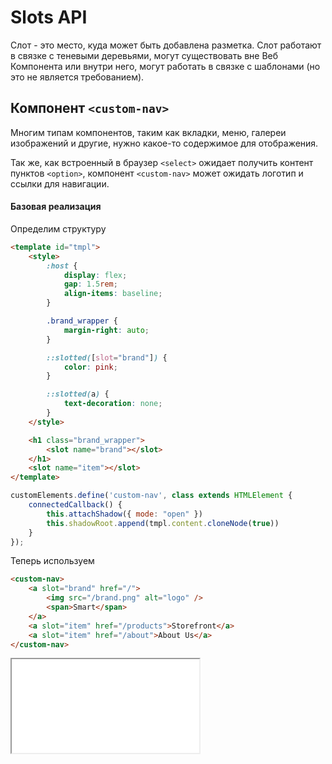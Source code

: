 # Slots API

Слот - это место, куда может быть добавлена разметка. Слот работают в связке с теневыми деревьями, могут существовать вне Веб Компонента или внутри него, могут работать в связке с шаблонами (но это не является требованием).

## Компонент `<custom-nav>`

Многим типам компонентов, таким как вкладки, меню, галереи изображений и другие, нужно какое-то содержимое для отображения.

Так же, как встроенный в браузер `<select>` ожидает получить контент пунктов `<option>`, компонент `<custom-nav>` может ожидать логотип и ссылки для навигации.

#### Базовая реализация

Определим структуру

```html
<template id="tmpl">
    <style>
        :host {
            display: flex;
            gap: 1.5rem;
            align-items: baseline;
        }

        .brand_wrapper {
            margin-right: auto;
        }

        ::slotted([slot="brand"]) {
            color: pink;
        }

        ::slotted(a) {
            text-decoration: none;
        }
    </style>

    <h1 class="brand_wrapper">
        <slot name="brand"></slot>
    </h1>
    <slot name="item"></slot>
</template>
```

```js
customElements.define('custom-nav', class extends HTMLElement {
    connectedCallback() {
        this.attachShadow({ mode: "open" })
        this.shadowRoot.append(tmpl.content.cloneNode(true))
    }
});
```

Теперь используем

```html
<custom-nav>
    <a slot="brand" href="/">
        <img src="/brand.png" alt="logo" />
        <span>Smart</span>
    </a>
    <a slot="item" href="/products">Storefront</a>
    <a slot="item" href="/about">About Us</a>
</custom-nav>
```

<iframe src="/template/template-slots-nav-1.html" />

Итак, связка происходит через атрибуты `name` и `slot`. Браузер осуществляет для каждого элемента `<slot name="X">` в теневом DOM соответствующие ему элементы с атрибутом `slot="X"` в обычном DOM и отрисовывает их в слотах. Элементы `<slot>`, размещенные в теневом DOM, наполняются контентом из обычного, «светлого» DOM-дерева - этот процесс называют *композицией*. Тем самым образуется *flattened DOM*, по сути виртуальный, существующий только для отрисовки и обработки событий. Но реально узлы в документе никуда не перемещаются, что можно проверить программными вызовами `querySelector` и подобных ему API.

Рассмотрите пример в инструментах разработчика, чтобы понять, как это выглядит визуально.

## Особенности слотов

#### Подстановка нескольких элементов в один слот

Если сразу несколько элементов в обычном DOM имеют один и тот же атрибут `slot`, они будут добавлены в слот все, в порядке очереди.

Это уже было проиллюстрировано в примере выше

```html
<custom-nav>
    <!-- ... -->
    <a slot="item" href="/products">Storefront</a>
    <a slot="item" href="/about">About Us</a>
</custom-nav>
```

#### Доступны прямым наследникам

Атрибут `slot="..."` допускается только для прямых потомков теневого хоста (в нашем примере - элемента `<custom-nav>`). Для более глубоких элементов этот атрибут игнорируется.

```html
<custom-nav>
    <a slot="brand" href="/">
        <img src="/brand.png" alt="logo" />
        <span>Smart</span>
    </a>
    <ul>
        <li>
            <a slot="item" href="/products">Storefront</a>
        </li>
        <li>
            <a slot="item" href="/about">About Us</a>
        </li>
    </ul>
</custom-nav>
```

В этом примере оба элемента `<a slot="item" ...>` будут проигнорированы, так как не являются прямыми наследниками `<custom-nav>`.

#### Значения "по умолчанию"

Мы можем задавать слотам значения по умолчанию, которые будут применены, если на этот слот не будет запроса. Так, если для большинства случаев всплывающий диалог должен иметь кнопку для его закрытия, мы можем встроить ее по умолчанию. Возможность заменять его на свой у пользователя компонента останется.

###### Реализация

```html
<template id="tmpl">
    <dialog id="dialog">
        <slot name="header"><h2>Диалоговое окно<h2></slot>
        <slot name="content"></slot>

        <form method="dialog">
            <slot name="close-trigger">
                <button id="button-close">Ок</button>
            </slot>
        </form>
    </dialog>
    <button id="button-open">Открыть</button>
</template>

<custom-dialog></custom-dialog>
```

```js
customElements.define('custom-dialog', class extends HTMLElement {
    connectedCallback() {
        this.attachShadow({ mode: "open" })
        this.shadowRoot.append(tmpl.content.cloneNode(true))
        this.shadowRoot.querySelector('#button-open').addEventListener('click', () => {
            this.shadowRoot.querySelector('#dialog').showModal()
        })
    }
});
```

###### Результат

<iframe src="/template/template-slots-nav-2.html" />

При использовании мы не передали элементы ни в один из слотов. Так как *header* и *close-trigger* имели содержимое по умолчанию, оно отобразилось. Слот *content* остался пустым.

Если мы передадим туда свои значения, они применятся.

```html
<!-- ... -->
<custom-dialog>
    <h2 slot="header">Внимание</h2>
    <p slot="content">Подтвердите операцию</p>
</custom-dialog>
```

<iframe src="/template/template-slots-nav-3.html" />

*Задание: сейчас при перезадании кнопки открытия важно указывать верный идентификатор, иначе селектор не найдет элемент. Сделайте так, чтобы источником события открытия мог явиться любой элемент, не обязательно кнопка*

#### Слот без имени

Первый `<slot>` в теневом дереве без атрибута *name* является слотом по умолчанию. Он будет отображать данные со всех узлов светлого дерева, не добавленные в другие слоты. Все эти неотмеченные слотами узлы будут собираться в безымянный слот друг за другом, также в порядке очереди.

Например, в пользовательской реализации элемента карточки можно добавлять всю не занесенную в слоты информацию в выпадающий блок *детали*.

*Задание: реализовать пользовательский элемент `<custom-card>` с учетом требования абзаца выше*


#### Обновление слотов

Браузер наблюдает за слотами и обновляет отображение при добавлении и удалении элементов в слотах.

Таким образом, нам ничего не нужно делать для обновления отображения. Но если код компонента хочет узнать об изменениях в слотах, можно использовать событие `slotchange`.

```js
customElements.define('custom-nav', class extends HTMLElement {
    connectedCallback() {
        this.attachShadow({ mode: "open" })
        this.shadowRoot.append(tmpl.content.cloneNode(true))
        this.shadowRoot.querySelector('slot[name="item"]').addEventListener('slotchange', (e) => {
            console.log(e)
            this.animate()
        })
    }

    animate() {

    }
});

document.querySelector('#login-button').addEventListener('click', event => {
    event.target.remove()
    document.querySelector('custom-nav')?.insertAdjacentHTML(
        'beforeend',
        '<button slot="item">Log Out</button>'
    )
})
```

<iframe src="/template/template-slots-nav-4.html" />

*Задание: допишите метод `animate()` с использованием одной из популярных JS-библиотек (*Motion*, *Anima* и др.), чтобы добавление и удаление элементов в слотах происходило анимированно*

#### Вспомогательные API

Если у теневого дерева стоит открытый режим, то мы можем выяснить, какие элементы находятся в слоте, и, наоборот, определить слот по элементу, который в нём находится:

`node.assignedSlot` – возвращает элемент `<slot>`, в котором находится узел;

`slot.assignedNodes({ flatten: true/false })` и `slot.assignedElements({flatten: true/false})` – возвращают DOM-узлы и DOM-элементы, которые находятся в слоте (flatten по умолчанию false, если изменить значение на true, она просматривает развёрнутый DOM глубже и возвращает вложенные слоты).

Эти методы можно использовать не только для отображения содержимого, которое находится в слотах, но и для его отслеживания в JavaScript.
